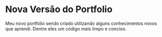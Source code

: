 # Nova Versão do Portfolio
Meu novo portfólio sendo criado utilizando alguns conhecimentos novos que aprendi.
Dentre eles um código mais limpo e conciso.

